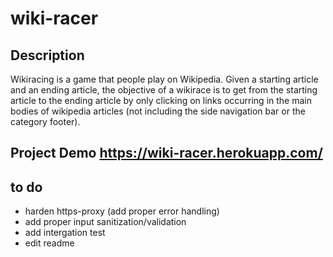 # wiki-racer
## Description
Wikiracing is a game that people play on Wikipedia. Given a starting article and an ending article, the objective of a wikirace is to get from the starting article to the ending article by only clicking on links occurring in the main bodies of wikipedia articles (not including the side navigation bar or the category footer).

## Project Demo https://wiki-racer.herokuapp.com/

## to do

- harden https-proxy (add proper error handling)
- add proper input sanitization/validation
- add intergation test
- edit readme